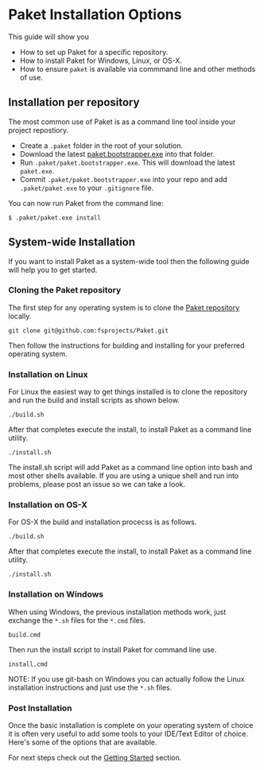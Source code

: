 # Paket Installation Options

This guide will show you

  * How to set up Paket for a specific repository.
  * How to install Paket for Windows, Linux, or OS-X.
  * How to ensure `paket` is available via commmand line and other methods of use.

## Installation per repository

The most common use of Paket is as a command line tool inside your project repostiory.

  * Create a `.paket` folder in the root of your solution.
  * Download the latest [paket.bootstrapper.exe](https://github.com/fsprojects/Paket/releases/latest) into that folder.
  * Run `.paket/paket.bootstrapper.exe`. This will download the latest `paket.exe`.
  * Commit `.paket/paket.bootstrapper.exe` into your repo and add `.paket/paket.exe` to your `.gitignore` file.

You can now run Paket from the command line:

    $ .paket/paket.exe install

## System-wide Installation

If you want to install Paket as a system-wide tool then the following guide will help you to get started.

### Cloning the Paket repository

The first step for any operating system is to clone the [Paket repository](https://github.com/fsprojects/Paket) locally.

    git clone git@github.com:fsprojects/Paket.git
    
Then follow the instructions for building and installing for your preferred operating system.

### Installation on Linux

For Linux the easiest way to get things installed is to clone the repository and run the build and install scripts as shown below.

    ./build.sh

After that completes execute the install, to install Paket as a command line utility.

    ./install.sh
    
The install.sh script will add Paket as a command line option into bash and most other shells available. If you are using a unique shell and run into problems, please post an issue so we can take a look.

### Installation on OS-X

For OS-X the build and installation procecss is as follows.

    ./build.sh

After that completes execute the install, to install Paket as a command line utility.

    ./install.sh

### Installation on Windows

When using Windows, the previous installation methods work, just exchange the `*.sh` files for the `*.cmd` files.

    build.cmd

Then run the install script to install Paket for command line use.   
 
    install.cmd
    
NOTE: If you use git-bash on Windows you can actually follow the Linux installation instructions and just use the `*.sh` files.

### Post Installation

Once the basic installation is complete on your operating system of choice it is often very useful to add some tools to your IDE/Text Editor of choice. Here's some of the options that are available.

For next steps check out the [Getting Started](getting-started.html) section.